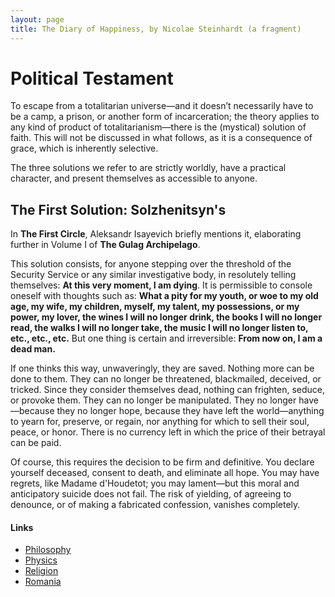 ```yaml
---
layout: page
title: The Diary of Happiness, by Nicolae Steinhardt (a fragment)
---
```


# Political Testament

To escape from a totalitarian universe—and it doesn’t necessarily have to be a camp, a prison, or another form of incarceration; the theory applies to any kind of product of totalitarianism—there is the (mystical) solution of faith. This will not be discussed in what follows, as it is a consequence of grace, which is inherently selective.

The three solutions we refer to are strictly worldly, have a practical character, and present themselves as accessible to anyone.

## The First Solution: Solzhenitsyn's
In **The First Circle**, Aleksandr Isayevich briefly mentions it, elaborating further in Volume I of **The Gulag Archipelago**.

This solution consists, for anyone stepping over the threshold of the Security Service or any similar investigative body, in resolutely telling themselves: **At this very moment, I am dying**. It is permissible to console oneself with thoughts such as: **What a pity for my youth, or woe to my old age, my wife, my children, myself, my talent, my possessions, or my power, my lover, the wines I will no longer drink, the books I will no longer read, the walks I will no longer take, the music I will no longer listen to, etc., etc., etc.** But one thing is certain and irreversible: **From now on, I am a dead man.**

If one thinks this way, unwaveringly, they are saved. Nothing more can be done to them. They can no longer be threatened, blackmailed, deceived, or tricked. Since they consider themselves dead, nothing can frighten, seduce, or provoke them. They can no longer be manipulated. They no longer have—because they no longer hope, because they have left the world—anything to yearn for, preserve, or regain, nor anything for which to sell their soul, peace, or honor. There is no currency left in which the price of their betrayal can be paid.

Of course, this requires the decision to be firm and definitive. You declare yourself deceased, consent to death, and eliminate all hope. You may have regrets, like Madame d'Houdetot; you may lament—but this moral and anticipatory suicide does not fail. The risk of yielding, of agreeing to denounce, or of making a fabricated confession, vanishes completely.

#### Links
* [Philosophy](/philosophy)
* [Physics](/physics)
* [Religion](/religion)
* [Romania](/romania)

